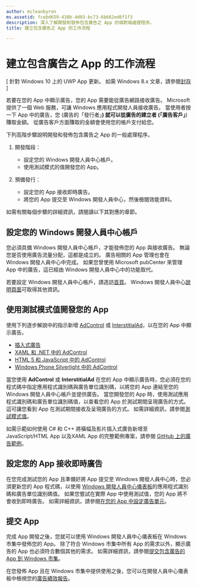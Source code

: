 ```yaml
---
author: mcleanbyron
ms.assetid: fcebd659-438b-4d03-bc73-6b662ed6f1f3
description: 深入了解開發和發佈包含廣告之 App 的端對端處理程序。
title: 建立包含廣告之 App 的工作流程

---
```


# 建立包含廣告之 App 的工作流程


\[ 針對 Windows 10 上的 UWP App 更新。 如需 Windows 8.x 文章，請參閱[封存](http://go.microsoft.com/fwlink/p/?linkid=619132) \]

若要在您的 App 中顯示廣告，您的 App 需要能從廣告網路接收廣告。 Microsoft 提供了一個 Web 服務，可讓 Windows 應用程式開發人員接收廣告。 當使用者按一下 App 中的廣告，您 (廣告的「發行者」**) 就可以從廣告的建立者 (「廣告客戶」**) 賺取金額。 從廣告客戶方面賺取的金額會使用您的帳戶支付給您。

下列高階步驟說明開發和發佈包含廣告之 App 的一般處理程序。

1.  開發階段：

    * 設定您的 Windows 開發人員中心帳戶。
    * 使用測試模式的值開發您的 App。

2.  預備發行：

    * 設定您的 App 接收即時廣告。
    * 將您的 App 提交至 Windows 開發人員中心，然後檢閱效能資料。

如需有關每個步驟的詳細資訊，請閱讀以下其對應的章節。

## 設定您的 Windows 開發人員中心帳戶

您必須具備 Windows 開發人員中心帳戶，才能發佈您的 App 與接收廣告。 無論您是否使用廣告流量分配，這都是成立的。 廣告相關的 App 管理也會在 Windows 開發人員中心中完成。 如果您曾使用 Microsoft pubCenter 來管理 App 中的廣告，這已經由 Windows 開發人員中心中的功能取代。

若要設定 Windows 開發人員中心帳戶，請造訪[首頁](https://dev.windows.com/windows-apps)。 Windows 開發人員中心[說明頁面](https://dev.windows.com/develop)可取得其他資訊。

## 使用測試模式值開發您的 App

使用下列逐步解說中的指示新增 [AdControl](https://msdn.microsoft.com/library/windows/apps/microsoft.advertising.winrt.ui.adcontrol.aspx) 或 [InterstitialAd](https://msdn.microsoft.com/library/windows/apps/microsoft.advertising.winrt.ui.interstitialad.aspx)，以在您的 App 中顯示廣告。

-   [插入式廣告](interstitial-ads.md)
-   [XAML 和 .NET 中的 AdControl](adcontrol-in-xaml-and--net.md)
-   [HTML 5 和 JavaScript 中的 AdControl](adcontrol-in-html-5-and-javascript.md)
-   [Windows Phone Silverlight 中的 AdControl](adcontrol-in-windows-phone-silverlight.md)

當您使用 **AdControl** 或 **InterstitialAd** 在您的 App 中顯示廣告時，您必須在您的程式碼中指定應用程式識別碼與廣告單位識別碼，以將您的 App 連結至您的 Windows 開發人員中心帳戶並提供廣告。 當您開發您的 App 時，使用測試應用程式識別碼和廣告單位識別碼值，以查看您的 App 於測試期間呈現廣告的方式。 這可讓您看到 App 在測試期間接收及呈現廣告的方式。 如需詳細資訊，請參閱[測試模式值](test-mode-values.md)。

如需示範如何使用 C# 和 C++ 將橫幅及影片插入式廣告新增至 JavaScript/HTML App 以及XAML App 的完整範例專案，請參閱 [GitHub 上的廣告範例](http://aka.ms/githubads)。

## 設定您的 App 接收即時廣告

在您完成測試您的 App 且準備好將 App 提交至 Windows 開發人員中心時，您必須更新您的 App 程式碼，以使用 [Windows 開發人員中心儀表板](https://msdn.microsoft.com/library/windows/apps/mt170658.aspx)的應用程式識別碼和廣告單位識別碼值。 如果您嘗試在實際 App 中使用測試值，您的 App 將不會收到即時廣告。 如需詳細資訊，請參閱[在您的 App 中設定廣告單元](set-up-ad-units-in-your-app.md)。

## 提交 App

完成 App 開發之後，您就可以使用 Windows 開發人員中心儀表板在 Windows 市集中發佈您的 App。 除了符合 Windows 市集中所有 App 的需求以外，顯示廣告的 App 也必須符合數個其他的需求。 如需詳細資訊，請參閱[提交包含廣告的 App 到 Windows 市集](submit-an-app-with-ads-to-the-windows-store.md)。

在您發佈 App 且在 Windows 市集中提供使用之後，您可以在開發人員中心儀表板中檢視您的[廣告績效報告](../publish/advertising-performance-report.md)。

 

 


<!--HONumber=May16_HO2-->


